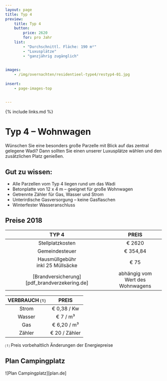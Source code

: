 ```yaml
---
layout: page
title: Typ 4
preview: 
    title: Typ 4
    button:
        price: 2620
        for: pro Jahr
    list:
        - "Durchschnittl. Fläche: 190 m²"
        - "Luxusplätze"
        - "ganzjährig zugänglich"
        
        
images:
    - /img/overnachten/residentieel-type4/restyp4-01.jpg
    
insert:
    - page-images-top
    
    
---
```


{% include links.md %}

# Typ 4 – Wohnwagen

Wünschen Sie eine besonders große Parzelle mit Blick auf das zentral gelegene Wadi? Dann sollten Sie einen unserer Luxusplätze wählen und den zusätzlichen Platz genießen.

## Gut zu wissen:

- Alle Parzellen vom Typ 4 liegen rund um das Wadi
- Betonplatte von 12 x 4 m – geeignet für große Wohnwagen
- Getrennte Zähler für Gas, Wasser und Strom
- Unterirdische Gasversorgung – keine Gasflaschen
- Winterfester Wasseranschluss


## Preise 2018

TYP 4                                         |PREIS                               |
:---------------------------------------------:|:----------------------------------:|
Stellplatzkosten                         | € 2620         
Gemeindesteuer                                   | € 354,84 
Hausmüllgebühr<br>inkl 25 Müllsäcke<br>         | € 75   
 [Brandversicherung][pdf_brandverzekering.de]   | abhängig vom <br>Wert des Wohnwagens

VERBRAUCH ⑴           |PREIS          |
:--------------------:|:-------------:|
Strom                 | € 0,38 / Kw        
Wasser                | € 7 / m³
Gas                   | € 6,20 / m³
Zähler                | € 20 / Zähler

⑴ Preis vorbehaltlich Änderungen der Energiepreise

## Plan Campingplatz

![Plan Campingplatz][plan.de]
